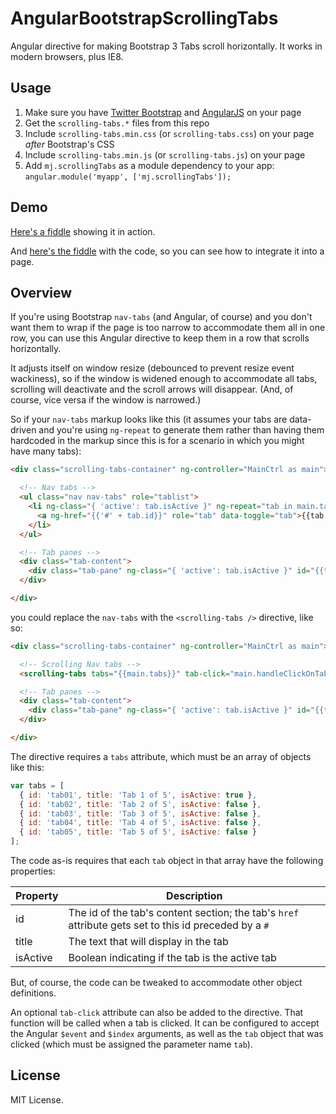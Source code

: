AngularBootstrapScrollingTabs
=============================

Angular directive for making Bootstrap 3 Tabs scroll horizontally. It works in modern browsers, plus IE8.


Usage
-----
1. Make sure you have <a href="http://getbootstrap.com/" target="_blank">Twitter Bootstrap</a> and <a href="https://angularjs.org/" target="_blank">AngularJS</a> on your page
2. Get the `scrolling-tabs.*` files from this repo
3. Include `scrolling-tabs.min.css` (or `scrolling-tabs.css`) on your page *after* Bootstrap's CSS
4. Include `scrolling-tabs.min.js` (or `scrolling-tabs.js`) on your page
5. Add `mj.scrollingTabs` as a module dependency to your app: `angular.module('myapp', ['mj.scrollingTabs']);`



Demo
----
<a href="http://jsfiddle.net/mikejacobson/f2kxr5jL/embedded/result/" target="_blank">Here's a fiddle</a> showing it in action.

And <a href="http://jsfiddle.net/mikejacobson/f2kxr5jL/" target="_blank">here's the fiddle</a> with the code, so you can see how to integrate it into a page.




Overview
--------
If you're using Bootstrap `nav-tabs` (and Angular, of course) and you don't want them to wrap if the page is too narrow to accommodate them all in one row, you can use this Angular directive to keep them in a row that scrolls horizontally.

It adjusts itself on window resize (debounced to prevent resize event wackiness), so if the window is widened enough to accommodate all tabs, scrolling will deactivate and the scroll arrows will disappear. (And, of course, vice versa if the window is narrowed.)


So if your `nav-tabs` markup looks like this (it assumes your tabs are data-driven and you're using `ng-repeat` to generate them rather than having them hardcoded in the markup since this is for a scenario in which you might have many tabs):
```html
<div class="scrolling-tabs-container" ng-controller="MainCtrl as main">

  <!-- Nav tabs -->
  <ul class="nav nav-tabs" role="tablist">
    <li ng-class="{ 'active': tab.isActive }" ng-repeat="tab in main.tabs">
      <a ng-href="{{'#' + tab.id}}" role="tab" data-toggle="tab">{{tab.title}}</a>
    </li>
  </ul>

  <!-- Tab panes -->
  <div class="tab-content">
    <div class="tab-pane" ng-class="{ 'active': tab.isActive }" id="{{tab.id}}" ng-repeat="tab in main.tabs">{{tab.htmlContent}}</div>
  </div>

</div>
```

you could replace the `nav-tabs` with the `<scrolling-tabs />` directive, like so:
```html
<div class="scrolling-tabs-container" ng-controller="MainCtrl as main">

  <!-- Scrolling Nav tabs -->
  <scrolling-tabs tabs="{{main.tabs}}" tab-click="main.handleClickOnTab($event, $index, tab);"></scrolling-tabs>

  <!-- Tab panes -->
  <div class="tab-content">
    <div class="tab-pane" ng-class="{ 'active': tab.isActive }" id="{{tab.id}}" ng-repeat="tab in main.tabs">{{tab.htmlContent}}</div>
  </div>

</div>
```


The directive requires a `tabs` attribute, which must be an array of objects like this:
```javascript
var tabs = [
  { id: 'tab01', title: 'Tab 1 of 5', isActive: true },
  { id: 'tab02', title: 'Tab 2 of 5', isActive: false },
  { id: 'tab03', title: 'Tab 3 of 5', isActive: false },
  { id: 'tab04', title: 'Tab 4 of 5', isActive: false },
  { id: 'tab05', title: 'Tab 5 of 5', isActive: false }
];

```

The code as-is requires that each `tab` object in that array have the following properties:

| Property | Description |
| -------- | ----------- |
| id       | The id of the tab's content section; the tab's `href` attribute gets set to this id preceded by a `#` |
| title    | The text that will display in the tab |
| isActive | Boolean indicating if the tab is the active tab |


But, of course, the code can be tweaked to accommodate other object definitions.

An optional `tab-click` attribute can also be added to the directive. That function will be called when a tab is clicked. It can be configured to accept the Angular `$event` and `$index` arguments, as well as the `tab` object that was clicked (which must be assigned the parameter name `tab`).



License
-------
MIT License.

